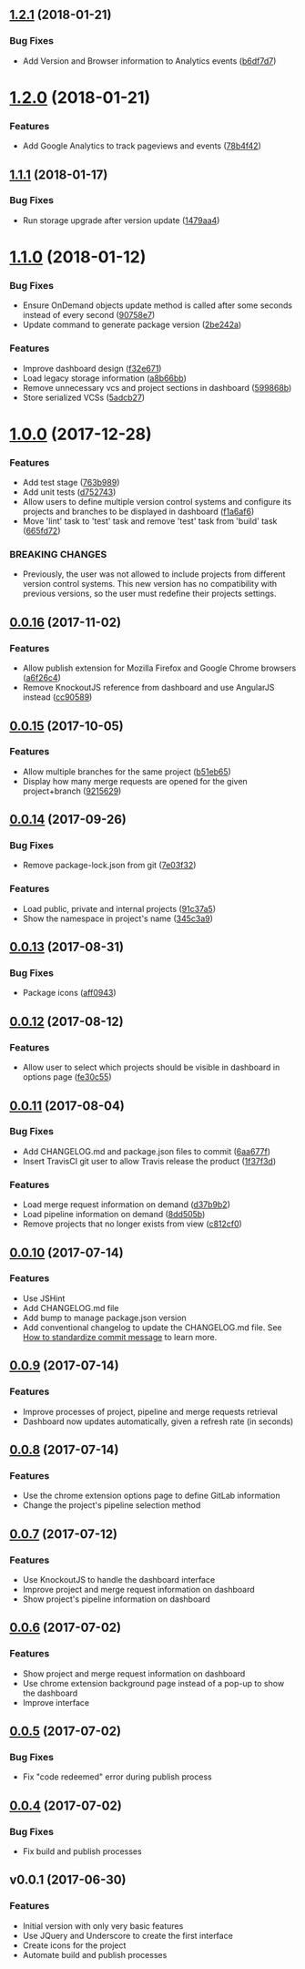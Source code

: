<a name="1.2.1"></a>
## [1.2.1](https://github.com/brunabxs/gitlab-dashboard/compare/v1.2.0...v1.2.1) (2018-01-21)


### Bug Fixes

* Add Version and Browser information to Analytics events ([b6df7d7](https://github.com/brunabxs/gitlab-dashboard/commit/b6df7d7))



<a name="1.2.0"></a>
# [1.2.0](https://github.com/brunabxs/gitlab-dashboard/compare/v1.1.1...v1.2.0) (2018-01-21)


### Features

* Add Google Analytics to track pageviews and events ([78b4f42](https://github.com/brunabxs/gitlab-dashboard/commit/78b4f42))



<a name="1.1.1"></a>
## [1.1.1](https://github.com/brunabxs/gitlab-dashboard/compare/v1.1.0...v1.1.1) (2018-01-17)


### Bug Fixes

* Run storage upgrade after version update ([1479aa4](https://github.com/brunabxs/gitlab-dashboard/commit/1479aa4))



<a name="1.1.0"></a>
# [1.1.0](https://github.com/brunabxs/gitlab-dashboard/compare/v1.0.0...v1.1.0) (2018-01-12)


### Bug Fixes

* Ensure OnDemand objects update method is called after some seconds instead of every second ([90758e7](https://github.com/brunabxs/gitlab-dashboard/commit/90758e7))
* Update command to generate package version ([2be242a](https://github.com/brunabxs/gitlab-dashboard/commit/2be242a))


### Features

* Improve dashboard design ([f32e671](https://github.com/brunabxs/gitlab-dashboard/commit/f32e671))
* Load legacy storage information ([a8b66bb](https://github.com/brunabxs/gitlab-dashboard/commit/a8b66bb))
* Remove unnecessary vcs and project sections in dashboard ([599868b](https://github.com/brunabxs/gitlab-dashboard/commit/599868b))
* Store serialized VCSs ([5adcb27](https://github.com/brunabxs/gitlab-dashboard/commit/5adcb27))



<a name="1.0.0"></a>
# [1.0.0](https://github.com/brunabxs/gitlab-dashboard/compare/v0.0.16...v1.0.0) (2017-12-28)


### Features

* Add test stage ([763b989](https://github.com/brunabxs/gitlab-dashboard/commit/763b989))
* Add unit tests ([d752743](https://github.com/brunabxs/gitlab-dashboard/commit/d752743))
* Allow users to define multiple version control systems and configure its projects and branches to be displayed in dashboard ([f1a6af6](https://github.com/brunabxs/gitlab-dashboard/commit/f1a6af6))
* Move 'lint' task to 'test' task and remove 'test' task from 'build' task ([665fd72](https://github.com/brunabxs/gitlab-dashboard/commit/665fd72))


### BREAKING CHANGES

* Previously, the user was not allowed to include projects from different version control systems. This new version has no compatibility with previous versions, so the user must redefine their projects settings.



<a name="0.0.16"></a>
## [0.0.16](https://github.com/brunabxs/gitlab-dashboard/compare/v0.0.15...v0.0.16) (2017-11-02)


### Features

* Allow publish extension for Mozilla Firefox and Google Chrome browsers ([a6f26c4](https://github.com/brunabxs/gitlab-dashboard/commit/a6f26c4))
* Remove KnockoutJS reference from dashboard and use AngularJS instead ([cc90589](https://github.com/brunabxs/gitlab-dashboard/commit/cc90589))



<a name="0.0.15"></a>
## [0.0.15](https://github.com/brunabxs/gitlab-dashboard/compare/v0.0.14...v0.0.15) (2017-10-05)


### Features

* Allow multiple branches for the same project ([b51eb65](https://github.com/brunabxs/gitlab-dashboard/commit/b51eb65))
* Display how many merge requests are opened for the given project+branch ([9215629](https://github.com/brunabxs/gitlab-dashboard/commit/9215629))



<a name="0.0.14"></a>
## [0.0.14](https://github.com/brunabxs/gitlab-dashboard/compare/v0.0.13...v0.0.14) (2017-09-26)


### Bug Fixes

* Remove package-lock.json from git ([7e03f32](https://github.com/brunabxs/gitlab-dashboard/commit/7e03f32))


### Features

* Load public, private and internal projects ([91c37a5](https://github.com/brunabxs/gitlab-dashboard/commit/91c37a5))
* Show the namespace in project's name ([345c3a9](https://github.com/brunabxs/gitlab-dashboard/commit/345c3a9))



<a name="0.0.13"></a>
## [0.0.13](https://github.com/brunabxs/gitlab-dashboard/compare/v0.0.12...v0.0.13) (2017-08-31)


### Bug Fixes

* Package icons ([aff0943](https://github.com/brunabxs/gitlab-dashboard/commit/aff0943))



<a name="0.0.12"></a>
## [0.0.12](https://github.com/brunabxs/gitlab-dashboard/compare/v0.0.11...v0.0.12) (2017-08-12)


### Features

* Allow user to select which projects should be visible in dashboard in options page ([fe30c55](https://github.com/brunabxs/gitlab-dashboard/commit/fe30c55))



<a name="0.0.11"></a>
## [0.0.11](https://github.com/brunabxs/gitlab-dashboard/compare/v0.0.10...v0.0.11) (2017-08-04)


### Bug Fixes

* Add CHANGELOG.md and package.json files to commit ([6aa677f](https://github.com/brunabxs/gitlab-dashboard/commit/6aa677f))
* Insert TravisCI git user to allow Travis release the product ([1f37f3d](https://github.com/brunabxs/gitlab-dashboard/commit/1f37f3d))


### Features

* Load merge request information on demand ([d37b9b2](https://github.com/brunabxs/gitlab-dashboard/commit/d37b9b2))
* Load pipeline information on demand ([8dd505b](https://github.com/brunabxs/gitlab-dashboard/commit/8dd505b))
* Remove projects that no longer exists from view ([c812cf0](https://github.com/brunabxs/gitlab-dashboard/commit/c812cf0))



<a name="0.0.10"></a>
## [0.0.10](https://github.com/brunabxs/gitlab-dashboard/compare/v0.0.9...v0.0.10) (2017-07-14)


### Features

* Use JSHint
* Add CHANGELOG.md file
* Add bump to manage package.json version
* Add conventional changelog to update the CHANGELOG.md file. See [How to standardize commit message](https://conventionalcommits.org/) to learn more.



<a name="v0.0.9"></a>
##  [0.0.9](https://github.com/brunabxs/gitlab-dashboard/compare/v0.0.8...v0.0.9) (2017-07-14)


### Features

* Improve processes of project, pipeline and merge requests retrieval
* Dashboard now updates automatically, given a refresh rate (in seconds)



<a name="v0.0.8"></a>
##  [0.0.8](https://github.com/brunabxs/gitlab-dashboard/compare/v0.0.7...v0.0.8) (2017-07-14)


### Features

* Use the chrome extension options page to define GitLab information
* Change the project's pipeline selection method 



<a name="v0.0.7"></a>
##  [0.0.7](https://github.com/brunabxs/gitlab-dashboard/compare/v0.0.6...v0.0.7) (2017-07-12)


### Features

* Use KnockoutJS to handle the dashboard interface
* Improve project and merge request information on dashboard
* Show project's pipeline information on dashboard



<a name="v0.0.6"></a>
##  [0.0.6](https://github.com/brunabxs/gitlab-dashboard/compare/v0.0.5...v0.0.6) (2017-07-02)


### Features

* Show project and merge request information on dashboard
* Use chrome extension background page instead of a pop-up to show the dashboard
* Improve interface



<a name="v0.0.5"></a>
##  [0.0.5](https://github.com/brunabxs/gitlab-dashboard/compare/v0.0.4...v0.0.5) (2017-07-02)


### Bug Fixes

* Fix "code redeemed" error during publish process



<a name="v0.0.4"></a>
##  [0.0.4](https://github.com/brunabxs/gitlab-dashboard/compare/v0.0.1...v0.0.4) (2017-07-02)


### Bug Fixes

* Fix build and publish processes



<a name="v0.0.1"></a>
## v0.0.1 (2017-06-30)


### Features

* Initial version with only very basic features
* Use JQuery and Underscore to create the first interface
* Create icons for the project
* Automate build and publish processes
